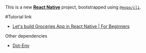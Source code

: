 

This is a new [**React Native**](https://reactnative.dev) project, bootstrapped using [`@expo/cli`](https://docs.expo.dev/tutorial/create-your-first-app/).

#Tutorial link

- [Let's build Groceries App in React Native | For Beginners](https://www.youtube.com/playlist?list=PLgvH3XVLO905DnI1SzxSQmsztY0eKowRV)

Other dependencies
- [Dot-Env](https://www.npmjs.com/package/react-native-dotenv)